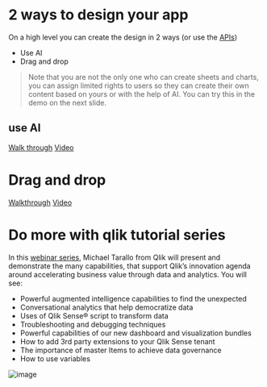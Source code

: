 # 2 ways to design your app
On a high level you can create the design in 2 ways (or use the [APIs](https://integration.qlik.com/?selection=7HHejiJX4CgsGEAJ8)) 
- Use AI 
- Drag and drop 
> Note that you are not the only one who can create sheets and charts, you can assign limited rights to users so they can create their own content based on yours or with the help of AI. You can try this in the demo on the next slide. 
## use AI
[Walk through](https://webapps.qlik.com/insight-advisor/index.html)
[Video](https://youtu.be/dCLEf_Z0e08?t=16)
# Drag and drop
[Walkthrough](https://webapps.qlik.com/simplified-authoring-experience/index.html)
[Video](https://youtu.be/MEnfRAjbaDk)

# Do more with qlik tutorial series
In this [webinar series](https://pages.qlik.com/21Q3_QDEV_DA_GBL_DoMorewithQlikTargetpage_Registration-LP.html), Michael Tarallo from Qlik will present and demonstrate the many capabilities, that support Qlik’s innovation agenda around accelerating business value through data and analytics. You will see:  
- Powerful augmented intelligence capabilities to find the unexpected 
- Conversational analytics that help democratize data 
- Uses of Qlik Sense® script to transform data 
- Troubleshooting and debugging techniques 
- Powerful capabilities of our new dashboard and visualization bundles 
- How to add 3rd party extensions to your Qlik Sense tenant 
- The importance of master Items to achieve data governance 
- How to use variables 

![image](https://user-images.githubusercontent.com/12411165/236797273-cbf2938a-f389-427d-a5a4-89f1591bc939.png)

